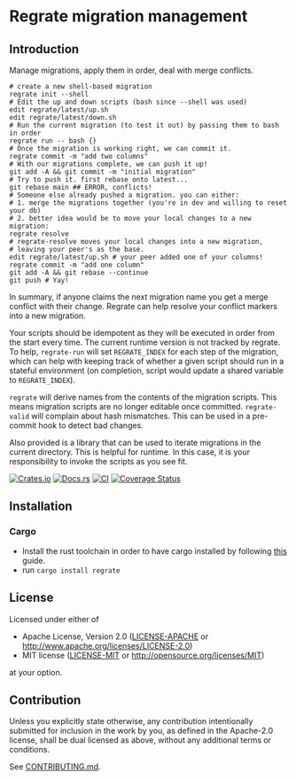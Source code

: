 # Regrate migration management

## Introduction

Manage migrations, apply them in order, deal with merge conflicts.

    # create a new shell-based migration
    regrate init --shell
    # Edit the up and down scripts (bash since --shell was used)
    edit regrate/latest/up.sh
    edit regrate/latest/down.sh
    # Run the current migration (to test it out) by passing them to bash in order
    regrate run -- bash {}
    # Once the migration is working right, we can commit it.
    regrate commit -m "add two columns"
    # With our migrations complete, we can push it up!
    git add -A && git commit -m "initial migration"
    # Try to push it. first rebase onto latest...
    git rebase main ## ERROR, conflicts! 
    # Someone else already pushed a migration. you can either:
    # 1. merge the migrations together (you're in dev and willing to reset your db)
    # 2. better idea would be to move your local changes to a new migration:
    regrate resolve
    # regrate-resolve moves your local changes into a new migration, 
    # leaving your peer's as the base.
    edit regrate/latest/up.sh # your peer added one of your columns!
    regrate commit -m "add one column"
    git add -A && git rebase --continue
    git push # Yay!

In summary,
if anyone claims the next migration name
you get a merge conflict with their change.
Regrate can help resolve your conflict markers into a new migration.

Your scripts should be idempotent as they will be executed in order
from the start every time.
The current runtime version is not tracked by regrate.
To help, `regrate-run` will set `REGRATE_INDEX` for each step of the migration,
which can help with keeping track of whether a given script should run in a stateful
environment (on completion, script would update a shared variable to `REGRATE_INDEX`).

`regrate` will derive names from the contents of the migration scripts.
This means migration scripts are no longer editable once committed. `regrate-valid`
will complain about hash mismatches.
This can be used in a pre-commit hook to detect bad changes.

Also provided is a library that can be used to iterate migrations
in the current directory. This is helpful for runtime. In this case,
it is your responsibility to invoke the scripts as you see fit.

[![Crates.io](https://img.shields.io/crates/v/regrate.svg)](https://crates.io/crates/regrate)
[![Docs.rs](https://docs.rs/regrate/badge.svg)](https://docs.rs/regrate)
[![CI](https://github.com/clord/regrate/workflows/CI/badge.svg)](https://github.com/clord/regrate/actions)
[![Coverage Status](https://coveralls.io/repos/github/clord/regrate/badge.svg?branch=main)](https://coveralls.io/github/clord/regrate?branch=main)

## Installation

### Cargo

* Install the rust toolchain in order to have cargo installed by following
  [this](https://www.rust-lang.org/tools/install) guide.
* run `cargo install regrate`

## License

Licensed under either of

* Apache License, Version 2.0
   ([LICENSE-APACHE](LICENSE-APACHE) or http://www.apache.org/licenses/LICENSE-2.0)
* MIT license
   ([LICENSE-MIT](LICENSE-MIT) or http://opensource.org/licenses/MIT)

at your option.

## Contribution

Unless you explicitly state otherwise, any contribution intentionally submitted
for inclusion in the work by you, as defined in the Apache-2.0 license, shall be
dual licensed as above, without any additional terms or conditions.

See [CONTRIBUTING.md](CONTRIBUTING.md).
